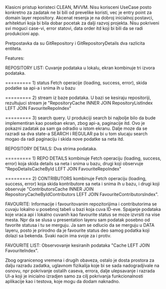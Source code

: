 Klasicni pristup koristeci CLEAN, MVVM. Nisu korisceni UseCase posto konkretno za zadatak ne bi bili od prevelike koristi, 
vec je entry point za domain layer repository. Akcenat resenja je na dobroj inicialnoj postavci, arhitekturi koja bi bila dobar 
pocetak za dalji razvoj projekta. Nisu pokriveni svi moguci case-vi, error statovi, data order itd koji bi bili da se radi produkcioni app.

Pretpostavka da su GitRepository i GitRepositoryDetails dva razlicita entiteta.

Features:

REPOSITORY LIST: Cuvanje podataka u lokalu, ekran kombinuje tri izvora podataka.

========= 1) status Fetch operacije (loading, success, error), skida podatke sa api-a i snima ih u bazu

========= 2) stream iz baze podataka. U bazi se kesiraju repositoriji, rezultujuci stream je "RepositoryCache INNER JOIN RepositoryListIndex LEFT JOIN FavouriteRepoIndex"

========= 3) search query. U produkciji search bi najbolje bilo da bude implementiran kao poseban ekran, zbog api-a, paginacije itd. Ovo je pokazni zadatak pa sam ga odradio u istom ekranu. Dalje moze da se razradi sa dva state-a SEARCH i REGULAR pa bi u tom slucaju search mogao da radi paginaciju i skida nove podatke sa neta itd.


REPOSITORY DETAILS: Dva strima podataka.

========= 1) REPO DETAILS kombinuje Fetch operaciju (loading, success, error) koja skida details sa neta i snima u bazu, drugi koji observuje "RepoDetailsCacheById LEFT JOIN FavouriteRepoIndex"

========= 2) CONTRIBUTORS kombinuje Fetch operaciju (loading, success, error) koja skida kontributore sa neta i snima ih u bazu, i drugi koji observuje "ContributorsCache INNER JOIN RepositoryCacheByIdContributors LEFT JOIN FavouriteContributorsIndex".


FAVOURITE: Informacije i favouritovanim repozitorijima i contributorima se cuvaju lokalno u posebnoj tabeli u bazi koja cuva ID-eve. Spajanje podataka koje vraca api i lokalno cuvanih kao favourite status se moze izvrsiti na vise mesta. Npr da se slusa u presentation layeru sam podatak posebno od favorite statusa i tu se merguju. Ja sam se odlucio da se merguju u DATA layeru, posto je prirodno da je 
favourite status deo samog podatka koji dolazi sa bekenda. Svaki nacin ima svoje za i protiv. 


FAVOURITE LIST: Observovanje kesiranih podataka "Cache LEFT JOIN FavouriteIndex".

Zbog ogranicenog vremena i drugih obaveza, ostalo je dosta prostora za dalju razradu zadatka, 
uglavnom fizikalija koje bi se sada nadogradjivale na osnovu, npr pokrivanje ostalih caseva, errora, 
dalje ulepsavanje i razrada UI-a koji je inicialno izradjen samo za cilj pokrivanja funkcionalnosti aplikacije
kao i testova, koje mogu da dodam naknadno.


